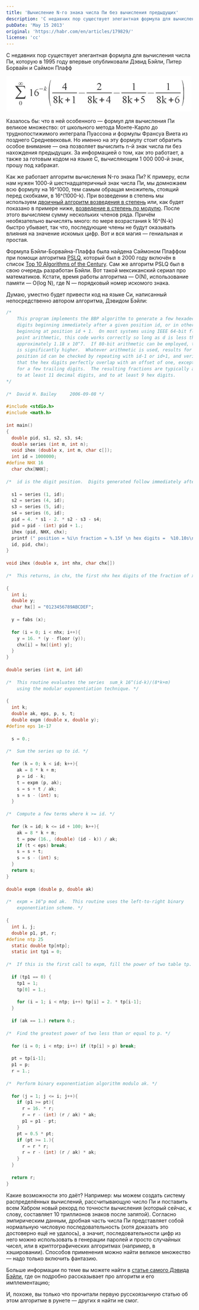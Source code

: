 ```yaml
---
title: 'Вычисление N-го знака числа Пи без вычисления предыдущих'
description: 'С недавних пор существует элегантная формула для вычисления числа Пи, которую в 1995 году впервые опубликовали Дэвид Бэйли, Питер Борвайн и Саймон Плафф'
pubDate: 'May 15 2013'
original: 'https://habr.com/en/articles/179829/'
license: 'cc'
---
```


С недавних пор существует элегантная формула для вычисления числа Пи, которую в 1995 году впервые опубликовали Дэвид Бэйли, Питер Борвайн и Саймон Плафф

![Формула Бэйли-Борвайна-Плаффа](../../blog-images/nth-digit-of-pi.png)

Казалось бы: что в ней особенного — формул для вычисления Пи великое множество: от школьного метода Монте-Карло до труднопостижимого интеграла Пуассона и формулы Франсуа Виета из позднего Средневековья. Но именно на эту формулу стоит обратить особое внимание — она позволяет вычислить n-й знак числа пи без нахождения предыдущих. За информацией о том, как это работает, а также за готовым кодом на языке C, вычисляющим 1 000 000-й знак, прошу под хабракат.

Как же работает алгоритм вычисления N-го знака Пи?
К примеру, если нам нужен 1000-й шестнадцатеричный знак числа Пи, мы домножаем всю формулу на 16^1000, тем самым обращая множитель, стоящий перед скобками, в 16^(1000-k). При возведении в степень мы используем [двоичный алгоритм возведения в степень](http://brtrg.com/blog/post/514) или, как будет показано в примере ниже, [возведение в степень по модулю](https://en.wikipedia.org/wiki/Modular_exponentiation). После этого вычисляем сумму нескольких членов ряда. Причём необязательно вычислять много: по мере возрастания k 16^(N-k) быстро убывает, так что, последующие члены не будут оказывать влияния на значение искомых цифр. Вот и вся магия — гениальная и простая.

Формула Бэйли-Борвайна-Плаффа была найдена Саймоном Плаффом при помощи алгоритма [PSLQ](http://www.cecm.sfu.ca/organics/papers/bailey/paper/html/node3.html), который был в 2000 году включён в список [Top 10 Algorithms of the Century](http://orion.math.iastate.edu/burkardt/misc/algorithms_dongarra.html). Сам же алгоритм PSLQ был в свою очередь разработан Бэйли. Вот такой мексиканский сериал про математиков.
Кстати, время работы алгоритма — O(N), использование памяти — O(log N), где N — порядковый номер искомого знака.

Думаю, уместно будет привести код на языке Си, написанный непосредственно автором алгоритма, Дэвидом Бэйли:

```c
/*  
    This program implements the BBP algorithm to generate a few hexadecimal
    digits beginning immediately after a given position id, or in other words
    beginning at position id + 1.  On most systems using IEEE 64-bit floating-
    point arithmetic, this code works correctly so long as d is less than
    approximately 1.18 x 10^7.  If 80-bit arithmetic can be employed, this limit
    is significantly higher.  Whatever arithmetic is used, results for a given
    position id can be checked by repeating with id-1 or id+1, and verifying 
    that the hex digits perfectly overlap with an offset of one, except possibly
    for a few trailing digits.  The resulting fractions are typically accurate 
    to at least 11 decimal digits, and to at least 9 hex digits.  
*/

/*  David H. Bailey     2006-09-08 */

#include <stdio.h>
#include <math.h>

int main()
{
  double pid, s1, s2, s3, s4;
  double series (int m, int n);
  void ihex (double x, int m, char c[]);
  int id = 1000000;
#define NHX 16
  char chx[NHX];

/*  id is the digit position.  Digits generated follow immediately after id. */

  s1 = series (1, id);
  s2 = series (4, id);
  s3 = series (5, id);
  s4 = series (6, id);
  pid = 4. * s1 - 2. * s2 - s3 - s4;
  pid = pid - (int) pid + 1.;
  ihex (pid, NHX, chx);
  printf (" position = %i\n fraction = %.15f \n hex digits =  %10.10s\n",
  id, pid, chx);
}

void ihex (double x, int nhx, char chx[])

/*  This returns, in chx, the first nhx hex digits of the fraction of x. */

{
  int i;
  double y;
  char hx[] = "0123456789ABCDEF";

  y = fabs (x);

  for (i = 0; i < nhx; i++){
    y = 16. * (y - floor (y));
    chx[i] = hx[(int) y];
  }
}

double series (int m, int id)

/*  This routine evaluates the series  sum_k 16^(id-k)/(8*k+m) 
    using the modular exponentiation technique. */

{
  int k;
  double ak, eps, p, s, t;
  double expm (double x, double y);
#define eps 1e-17

  s = 0.;

/*  Sum the series up to id. */

  for (k = 0; k < id; k++){
    ak = 8 * k + m;
    p = id - k;
    t = expm (p, ak);
    s = s + t / ak;
    s = s - (int) s;
  }

/*  Compute a few terms where k >= id. */

  for (k = id; k <= id + 100; k++){
    ak = 8 * k + m;
    t = pow (16., (double) (id - k)) / ak;
    if (t < eps) break;
    s = s + t;
    s = s - (int) s;
  }
  return s;
}

double expm (double p, double ak)

/*  expm = 16^p mod ak.  This routine uses the left-to-right binary 
    exponentiation scheme. */

{
  int i, j;
  double p1, pt, r;
#define ntp 25
  static double tp[ntp];
  static int tp1 = 0;

/*  If this is the first call to expm, fill the power of two table tp. */

  if (tp1 == 0) {
    tp1 = 1;
    tp[0] = 1.;

    for (i = 1; i < ntp; i++) tp[i] = 2. * tp[i-1];
  }

  if (ak == 1.) return 0.;

/*  Find the greatest power of two less than or equal to p. */

  for (i = 0; i < ntp; i++) if (tp[i] > p) break;

  pt = tp[i-1];
  p1 = p;
  r = 1.;

/*  Perform binary exponentiation algorithm modulo ak. */

  for (j = 1; j <= i; j++){
    if (p1 >= pt){
      r = 16. * r;
      r = r - (int) (r / ak) * ak;
      p1 = p1 - pt;
    }
    pt = 0.5 * pt;
    if (pt >= 1.){
      r = r * r;
      r = r - (int) (r / ak) * ak;
    }
  }

  return r;
}
```

Какие возможности это даёт? Например: мы можем создать систему распределённых вычислений, рассчитывающую число Пи и поставить всем Хабром новый рекорд по точности вычисления (который сейчас, к слову, составляет 10 триллионов знаков после запятой). Согласно эмпирическим данным, дробная часть числа Пи представляет собой нормальную числовую последовательность (хотя доказать это достоверно ещё не удалось), а значит, последовательности цифр из него можно использовать в генерации паролей и просто случайных чисел, или в криптографических алгоритмах (например, в хэшировании). Способов применения можно найти великое множество — надо только включить фантазию.

Больше информации по теме вы можете найти в [статье самого Дэвида Бэйли](http://www.experimentalmath.info/bbp-codes/bbp-alg.pdf), где он подробно рассказывает про алгоритм и его имплементацию;

И, похоже, вы только что прочитали первую русскоязычную статью об этом алгоритме в рунете — других я найти не смог.
